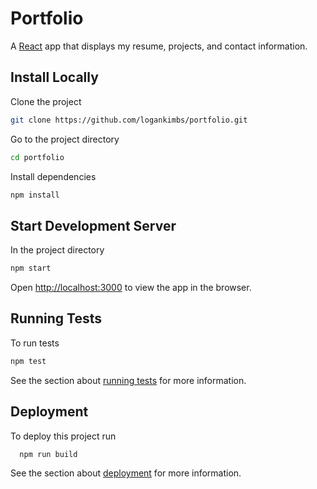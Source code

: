 # Portfolio

A [React](https://github.com/facebook/react) app that displays my resume, projects, and contact information.

## Install Locally

Clone the project

```bash
git clone https://github.com/logankimbs/portfolio.git
```

Go to the project directory

```bash
cd portfolio
```

Install dependencies

```bash
npm install
```

## Start Development Server

In the project directory

```bash
npm start
```

Open [http://localhost:3000](http://localhost:3000) to view the app in the browser.

## Running Tests

To run tests

```bash
npm test
```

See the section about [running tests](https://facebook.github.io/create-react-app/docs/running-tests) for more information.

## Deployment

To deploy this project run

```bash
  npm run build
```

See the section about [deployment](https://facebook.github.io/create-react-app/docs/deployment) for more information.
